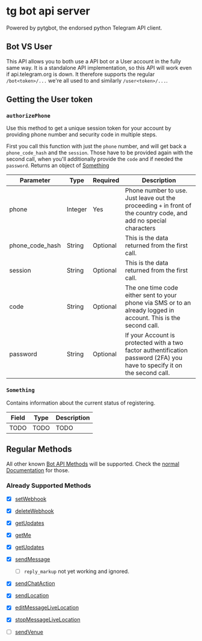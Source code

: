# tg bot api server

Powered by pytgbot, the endorsed python Telegram API client.

## Bot VS User
This API allows you to both use a API bot or a User account in the fully same way.
It is a standalone API implementation, so this API will work even if api.telegram.org is down.
It therefore supports the regular `/bot<token>/...` we're all used to and similarly `/user<token>/...`.

## Getting the User token
### `authorizePhone`
Use this method to get a unique session token for your account by providing phone number and security code in multiple steps.

First you call this function with just the `phone` number, and will get back a `phone_code_hash` and the `session`.
Those have to be provided again with the second call, when you'll additionally provide the `code` and if needed the `password`.
Returns an object of [Something](#something)

Parameter | Type | Required | Description
--------- | ---- | -------- | -----------
phone | Integer | Yes | Phone number to use. Just leave out the proceeding `+` in front of the country code, and add no special characters
phone_code_hash | String | Optional | This is the data returned from the first call.
session | String | Optional | This is the data returned from the first call.
code | String | Optional | The one time code either sent to your phone via SMS or to an already logged in account. This is the second call.
password | String | Optional | If your Account is protected with a two factor authentification password (2FA) you have to specify it on the second call.

### `Something`
Contains information about the current status of registering.

Field | Type | Description
----- | ---- | -----------
TODO | TODO | TODO

## Regular Methods
All other known [Bot API Methods](core.telegram.org/bots/api) will be supported.
Check the [normal Documentation](core.telegram.org/bots/api) for those.

### Already Supported Methods
- [x] [setWebhook](https://core.telegram.org/bots/api#setwebhook)
- [x] [deleteWebhook](https://core.telegram.org/bots/api#deletewebhook)
- [x] [getUpdates](https://core.telegram.org/bots/api#getupdates)
- [x] [getMe](https://core.telegram.org/bots/api#getme)
- [x] [getUpdates](https://core.telegram.org/bots/api#getupdates)
- [x] [sendMessage](https://core.telegram.org/bots/api#sendmessage)
    - [ ] `reply_markup` not yet working and ignored.
- [x] [sendChatAction](https://core.telegram.org/bots/api#sendchataction)
- [x] [sendLocation](https://core.telegram.org/bots/api#sendlocation)
- [x] [editMessageLiveLocation](https://core.telegram.org/bots/api#editmessagelivelocation)
- [x] [stopMessageLiveLocation](https://core.telegram.org/bots/api#stopmessagelivelocation)
- [ ] [sendVenue](https://core.telegram.org/bots/api#sendvenue)

